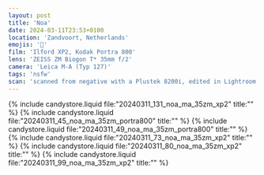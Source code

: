 ```yaml
---
layout: post
title: 'Noa'
date: 2024-03-11T23:53+0100
location: 'Zandvoort, Netherlands'
emojis: '🔞'
film: 'Ilford XP2, Kodak Portra 800'
lens: 'ZEISS ZM Biogon T* 35mm f/2'
camera: 'Leica M-A (Typ 127)'
tags: 'nsfw'
scan: 'scanned from negative with a Plustek 8200i, edited in Lightroom'
---
```


{% include candystore.liquid file:"20240311_131_noa_ma_35zm_xp2" title:"" %}
{% include candystore.liquid file:"20240311_45_noa_ma_35zm_portra800" title:"" %}
{% include candystore.liquid file:"20240311_49_noa_ma_35zm_portra800" title:"" %}
{% include candystore.liquid file:"20240311_73_noa_ma_35zm_xp2" title:"" %}
{% include candystore.liquid file:"20240311_80_noa_ma_35zm_xp2" title:"" %}
{% include candystore.liquid file:"20240311_99_noa_ma_35zm_xp2" title:"" %}